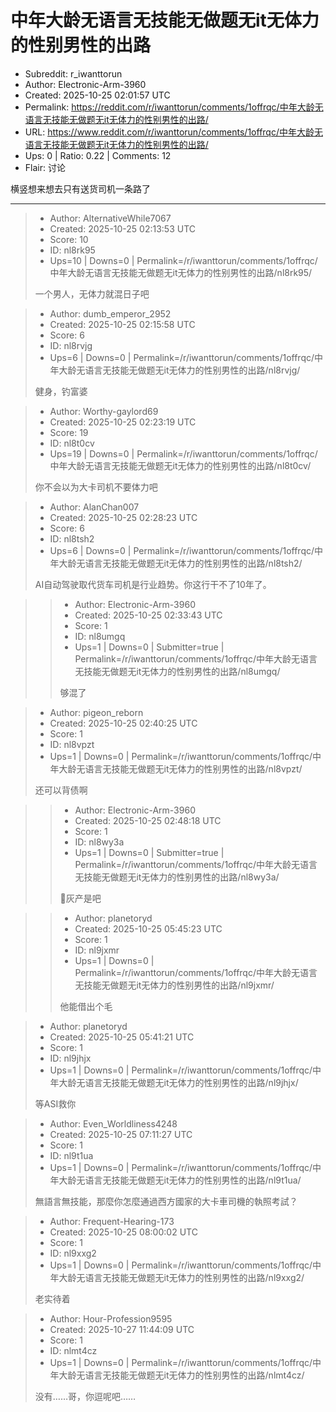 # 中年大龄无语言无技能无做题无it无体力的性别男性的出路

- Subreddit: r_iwanttorun
- Author: Electronic-Arm-3960
- Created: 2025-10-25 02:01:57 UTC
- Permalink: https://reddit.com/r/iwanttorun/comments/1offrqc/中年大龄无语言无技能无做题无it无体力的性别男性的出路/
- URL: https://www.reddit.com/r/iwanttorun/comments/1offrqc/中年大龄无语言无技能无做题无it无体力的性别男性的出路/
- Ups: 0 | Ratio: 0.22 | Comments: 12
- Flair: 讨论


横竖想来想去只有送货司机一条路了


---

> - Author: AlternativeWhile7067
> - Created: 2025-10-25 02:13:53 UTC
> - Score: 10
> - ID: nl8rk95
> - Ups=10 | Downs=0 | Permalink=/r/iwanttorun/comments/1offrqc/中年大龄无语言无技能无做题无it无体力的性别男性的出路/nl8rk95/
>
> 一个男人，无体力就混日子吧

> - Author: dumb_emperor_2952
> - Created: 2025-10-25 02:15:58 UTC
> - Score: 6
> - ID: nl8rvjg
> - Ups=6 | Downs=0 | Permalink=/r/iwanttorun/comments/1offrqc/中年大龄无语言无技能无做题无it无体力的性别男性的出路/nl8rvjg/
>
> 健身，钓富婆

> - Author: Worthy-gaylord69
> - Created: 2025-10-25 02:23:19 UTC
> - Score: 19
> - ID: nl8t0cv
> - Ups=19 | Downs=0 | Permalink=/r/iwanttorun/comments/1offrqc/中年大龄无语言无技能无做题无it无体力的性别男性的出路/nl8t0cv/
>
> 你不会以为大卡司机不要体力吧

> - Author: AlanChan007
> - Created: 2025-10-25 02:28:23 UTC
> - Score: 6
> - ID: nl8tsh2
> - Ups=6 | Downs=0 | Permalink=/r/iwanttorun/comments/1offrqc/中年大龄无语言无技能无做题无it无体力的性别男性的出路/nl8tsh2/
>
> AI自动驾驶取代货车司机是行业趋势。你这行干不了10年了。

>> - Author: Electronic-Arm-3960
>> - Created: 2025-10-25 02:33:43 UTC
>> - Score: 1
>> - ID: nl8umgq
>> - Ups=1 | Downs=0 | Submitter=true | Permalink=/r/iwanttorun/comments/1offrqc/中年大龄无语言无技能无做题无it无体力的性别男性的出路/nl8umgq/
>>
>> 够混了

> - Author: pigeon_reborn
> - Created: 2025-10-25 02:40:25 UTC
> - Score: 1
> - ID: nl8vpzt
> - Ups=1 | Downs=0 | Permalink=/r/iwanttorun/comments/1offrqc/中年大龄无语言无技能无做题无it无体力的性别男性的出路/nl8vpzt/
>
> 还可以背债啊

>> - Author: Electronic-Arm-3960
>> - Created: 2025-10-25 02:48:18 UTC
>> - Score: 1
>> - ID: nl8wy3a
>> - Ups=1 | Downs=0 | Submitter=true | Permalink=/r/iwanttorun/comments/1offrqc/中年大龄无语言无技能无做题无it无体力的性别男性的出路/nl8wy3a/
>>
>> 🤨灰产是吧

>> - Author: planetoryd
>> - Created: 2025-10-25 05:45:23 UTC
>> - Score: 1
>> - ID: nl9jxmr
>> - Ups=1 | Downs=0 | Permalink=/r/iwanttorun/comments/1offrqc/中年大龄无语言无技能无做题无it无体力的性别男性的出路/nl9jxmr/
>>
>> 他能借出个毛

> - Author: planetoryd
> - Created: 2025-10-25 05:41:21 UTC
> - Score: 1
> - ID: nl9jhjx
> - Ups=1 | Downs=0 | Permalink=/r/iwanttorun/comments/1offrqc/中年大龄无语言无技能无做题无it无体力的性别男性的出路/nl9jhjx/
>
> 等ASI救你

> - Author: Even_Worldliness4248
> - Created: 2025-10-25 07:11:27 UTC
> - Score: 1
> - ID: nl9t1ua
> - Ups=1 | Downs=0 | Permalink=/r/iwanttorun/comments/1offrqc/中年大龄无语言无技能无做题无it无体力的性别男性的出路/nl9t1ua/
>
> 無語言無技能，那麼你怎麼通過西方國家的大卡車司機的執照考試？

> - Author: Frequent-Hearing-173
> - Created: 2025-10-25 08:00:02 UTC
> - Score: 1
> - ID: nl9xxg2
> - Ups=1 | Downs=0 | Permalink=/r/iwanttorun/comments/1offrqc/中年大龄无语言无技能无做题无it无体力的性别男性的出路/nl9xxg2/
>
> 老实待着

> - Author: Hour-Profession9595
> - Created: 2025-10-27 11:44:09 UTC
> - Score: 1
> - ID: nlmt4cz
> - Ups=1 | Downs=0 | Permalink=/r/iwanttorun/comments/1offrqc/中年大龄无语言无技能无做题无it无体力的性别男性的出路/nlmt4cz/
>
> 没有……哥，你逗呢吧……
